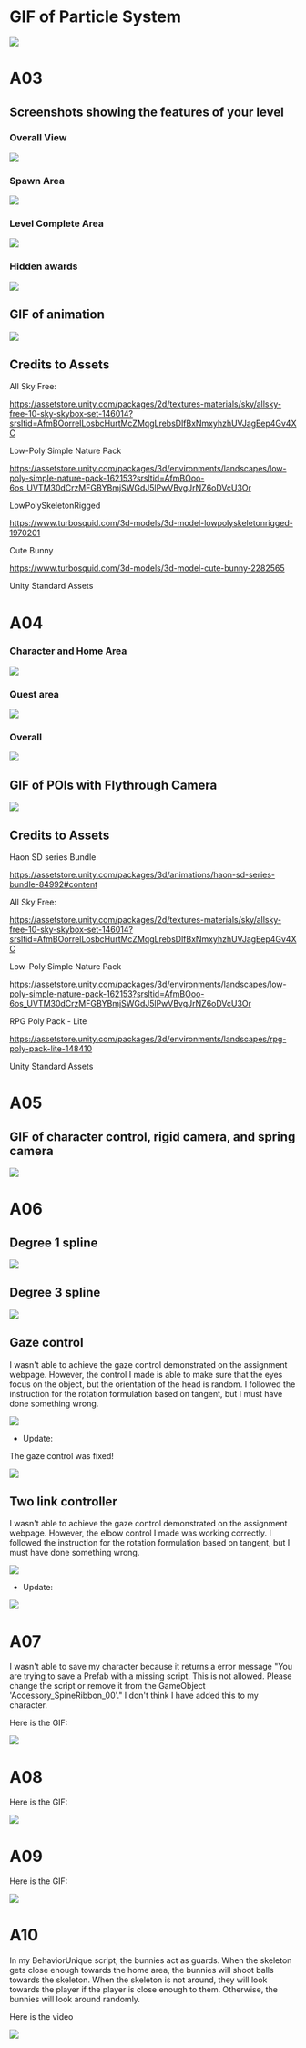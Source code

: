 # GIF of Particle System

![](https://github.com/louis-jingzhe-jiang/cs283-f24-assignments/blob/main/HelloUnity/particle_effect.gif)

# A03

## Screenshots showing the features of your level

### Overall View
![](https://github.com/louis-jingzhe-jiang/cs283-f24-assignments/blob/main/HelloUnity/screenshot_1_overall.png)

### Spawn Area
![](https://github.com/louis-jingzhe-jiang/cs283-f24-assignments/blob/main/HelloUnity/screenshot_3_spawn_area.png)

### Level Complete Area
![](https://github.com/louis-jingzhe-jiang/cs283-f24-assignments/blob/main/HelloUnity/screenshot_4_complete_area.png)

### Hidden awards
![](https://github.com/louis-jingzhe-jiang/cs283-f24-assignments/blob/main/HelloUnity/screenshot_2_hidden_award.png)

## GIF of animation
![](https://github.com/louis-jingzhe-jiang/cs283-f24-assignments/blob/main/HelloUnity/A03.gif)

## Credits to Assets

All Sky Free:

https://assetstore.unity.com/packages/2d/textures-materials/sky/allsky-free-10-sky-skybox-set-146014?srsltid=AfmBOorrelLosbcHurtMcZMqgLrebsDlfBxNmxyhzhUVJagEep4Gv4XC

Low-Poly Simple Nature Pack

https://assetstore.unity.com/packages/3d/environments/landscapes/low-poly-simple-nature-pack-162153?srsltid=AfmBOoo-6os_UVTM30dCrzMFGBYBmjSWGdJ5lPwVBvgJrNZ6oDVcU3Or

LowPolySkeletonRigged

https://www.turbosquid.com/3d-models/3d-model-lowpolyskeletonrigged-1970201

Cute Bunny

https://www.turbosquid.com/3d-models/3d-model-cute-bunny-2282565

Unity Standard Assets


# A04

### Character and Home Area
![](https://github.com/louis-jingzhe-jiang/cs283-f24-assignments/blob/main/HelloUnity/A04-spawn_area_character.png)

### Quest area
![](https://github.com/louis-jingzhe-jiang/cs283-f24-assignments/blob/main/HelloUnity/A04-quest_area.png)

### Overall
![](https://github.com/louis-jingzhe-jiang/cs283-f24-assignments/blob/main/HelloUnity/A04-overall.png)

## GIF of POIs with Flythrough Camera
![](https://github.com/louis-jingzhe-jiang/cs283-f24-assignments/blob/main/HelloUnity/A04.gif)

## Credits to Assets
Haon SD series Bundle

https://assetstore.unity.com/packages/3d/animations/haon-sd-series-bundle-84992#content

All Sky Free:

https://assetstore.unity.com/packages/2d/textures-materials/sky/allsky-free-10-sky-skybox-set-146014?srsltid=AfmBOorrelLosbcHurtMcZMqgLrebsDlfBxNmxyhzhUVJagEep4Gv4XC

Low-Poly Simple Nature Pack

https://assetstore.unity.com/packages/3d/environments/landscapes/low-poly-simple-nature-pack-162153?srsltid=AfmBOoo-6os_UVTM30dCrzMFGBYBmjSWGdJ5lPwVBvgJrNZ6oDVcU3Or

RPG Poly Pack - Lite

https://assetstore.unity.com/packages/3d/environments/landscapes/rpg-poly-pack-lite-148410

Unity Standard Assets

# A05

## GIF of character control, rigid camera, and spring camera 
![](https://github.com/louis-jingzhe-jiang/cs283-f24-assignments/blob/main/HelloUnity/A05.gif)

# A06

## Degree 1 spline
![](https://github.com/louis-jingzhe-jiang/cs283-f24-assignments/blob/main/HelloUnity/A06spline1.gif)

## Degree 3 spline
![](https://github.com/louis-jingzhe-jiang/cs283-f24-assignments/blob/main/HelloUnity/A06spline3.gif)

## Gaze control

I wasn't able to achieve the gaze control demonstrated on the assignment webpage. However, the control I made is able to make sure that the eyes focus on the object, but the orientation of the head is random. I followed the instruction for the rotation formulation based on tangent, but I must have done something wrong.

![](https://github.com/louis-jingzhe-jiang/cs283-f24-assignments/blob/main/HelloUnity/A06gaze.gif)

- Update:

The gaze control was fixed!

![](https://github.com/louis-jingzhe-jiang/cs283-f24-assignments/blob/main/HelloUnity/A06gaze2.gif)

## Two link controller

I wasn't able to achieve the gaze control demonstrated on the assignment webpage. However, the elbow control I made was working correctly. I followed the instruction for the rotation formulation based on tangent, but I must have done something wrong.

![](https://github.com/louis-jingzhe-jiang/cs283-f24-assignments/blob/main/HelloUnity/A06two_link.gif)

- Update:

![](https://github.com/louis-jingzhe-jiang/cs283-f24-assignments/blob/main/HelloUnity/A06two_link2.gif)

# A07

I wasn't able to save my character because it returns a error message "You are trying to save a Prefab with a missing script. This is not allowed. Please change the script or remove it from the GameObject 'Accessory_SpineRibbon_00'." I don't think I have added this to my character. 

Here is the GIF:

![](https://github.com/louis-jingzhe-jiang/cs283-f24-assignments/blob/main/HelloUnity/A07.gif)

# A08

Here is the GIF:

![](https://github.com/louis-jingzhe-jiang/cs283-f24-assignments/blob/main/HelloUnity/A08.gif)


# A09

Here is the GIF:

![](https://github.com/louis-jingzhe-jiang/cs283-f24-assignments/blob/main/HelloUnity/A09.gif)

# A10

In my BehaviorUnique script, the bunnies act as guards. When the skeleton gets close enough towards the home area, the bunnies will shoot balls towards the skeleton. When the skeleton is not around, they will look towards the player if the player is close enough to them. Otherwise, the bunnies will look around randomly.

Here is the video

[![](https://raw.githubusercontent.com/louis-jingzhe-jiang/cs283-f24-assignments/branch/HelloUnity/thumbnail.png)](https://raw.githubusercontent.com/louis-jingzhe-jiang/cs283-f24-assignments/branch/HelloUnity/A10.mp4)